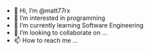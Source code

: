- 👋 Hi, I’m @matt77rx
- 👀 I’m interested in programming
- 🌱 I’m currently learning Software Engineering
- 💞️ I’m looking to collaborate on ...
- 📫 How to reach me ...

<!---
matt77rx/matt77rx is a ✨ special ✨ repository because its `README.md` (this file) appears on your GitHub profile.
You can click the Preview link to take a look at your changes.
--->
